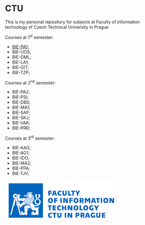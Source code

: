 # CTU
This is my personal repository for subjects at Faculty of information technology of Czech Technical University in Prague.

Courses at 1<sup>st</sup> semester:
- [BIE-PA1](/PA1);
- BIE-UOS;
- BIE-DML;
- BIE-LA1;
- BIE-GIT;
- BIE-TZP;

Courses at 2<sup>nd</sup> semester:
- BIE-PA2;
- BIE-PSI;
- BIE-DBS;
- BIE-MA1;
- BIE-SAP;
- BIE-SKJ;
- BIE-VAK;
- BIE-PRR;

Courses at 3<sup>rd</sup> semester:
- BIE-AAG;
- BIE-AG1;
- BIE-IDO;
- BIE-MA2;
- BIE-PPA;
- BIE-TJV;

![fit ctu emblem](images/fitemblem.png)
